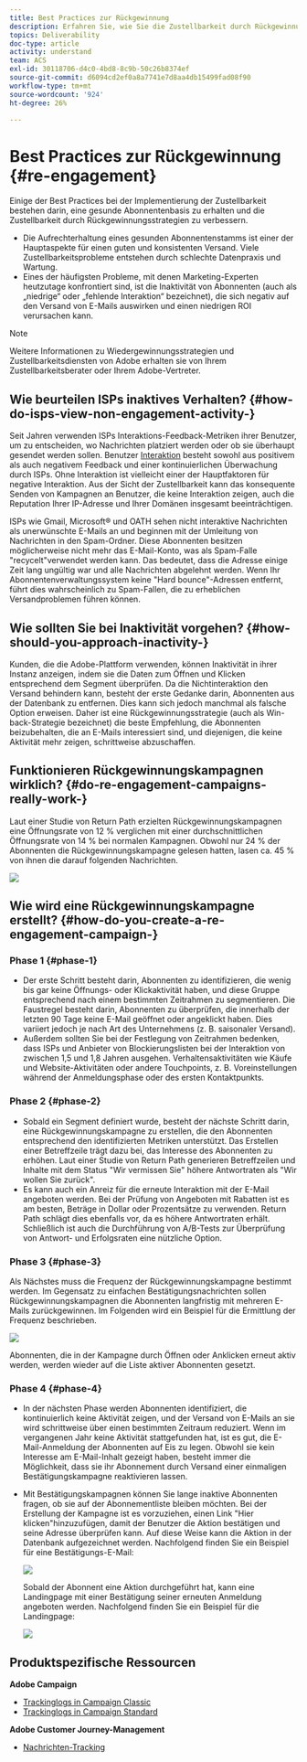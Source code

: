 ```yaml
---
title: Best Practices zur Rückgewinnung
description: Erfahren Sie, wie Sie die Zustellbarkeit durch Rückgewinnungsstrategien verbessern können.
topics: Deliverability
doc-type: article
activity: understand
team: ACS
exl-id: 30118706-d4c0-4bd8-8c9b-50c26b8374ef
source-git-commit: d6094cd2ef0a8a7741e7d8aa4db15499fad08f90
workflow-type: tm+mt
source-wordcount: '924'
ht-degree: 26%

---
```


# Best Practices zur Rückgewinnung {#re-engagement}

Einige der Best Practices bei der Implementierung der Zustellbarkeit bestehen darin, eine gesunde Abonnentenbasis zu erhalten und die Zustellbarkeit durch Rückgewinnungsstrategien zu verbessern.

* Die Aufrechterhaltung eines gesunden Abonnentenstamms ist einer der Hauptaspekte für einen guten und konsistenten Versand. Viele Zustellbarkeitsprobleme entstehen durch schlechte Datenpraxis und Wartung.
* Eines der häufigsten Probleme, mit denen Marketing-Experten heutzutage konfrontiert sind, ist die Inaktivität von Abonnenten (auch als „niedrige“ oder „fehlende Interaktion“ bezeichnet), die sich negativ auf den Versand von E-Mails auswirken und einen niedrigen ROI verursachen kann.

>[!NOTE]
>
>Weitere Informationen zu Wiedergewinnungsstrategien und Zustellbarkeitsdiensten von Adobe erhalten sie von Ihrem Zustellbarkeitsberater oder Ihrem Adobe-Vertreter.

## Wie beurteilen ISPs inaktives Verhalten? {#how-do-isps-view-non-engagement-activity-}

Seit Jahren verwenden ISPs Interaktions-Feedback-Metriken ihrer Benutzer, um zu entscheiden, wo Nachrichten platziert werden oder ob sie überhaupt gesendet werden sollen. Benutzer [Interaktion](/help/engagement.md) besteht sowohl aus positivem als auch negativem Feedback und einer kontinuierlichen Überwachung durch ISPs. Ohne Interaktion ist vielleicht einer der Hauptfaktoren für negative Interaktion. Aus der Sicht der Zustellbarkeit kann das konsequente Senden von Kampagnen an Benutzer, die keine Interaktion zeigen, auch die Reputation Ihrer IP-Adresse und Ihrer Domänen insgesamt beeinträchtigen.

ISPs wie Gmail, Microsoft® und OATH sehen nicht interaktive Nachrichten als unerwünschte E-Mails an und beginnen mit der Umleitung von Nachrichten in den Spam-Ordner. Diese Abonnenten besitzen möglicherweise nicht mehr das E-Mail-Konto, was als Spam-Falle &quot;recycelt&quot;verwendet werden kann. Das bedeutet, dass die Adresse einige Zeit lang ungültig war und alle Nachrichten abgelehnt werden. Wenn Ihr Abonnentenverwaltungssystem keine &quot;Hard bounce&quot;-Adressen entfernt, führt dies wahrscheinlich zu Spam-Fallen, die zu erheblichen Versandproblemen führen können.

## Wie sollten Sie bei Inaktivität vorgehen? {#how-should-you-approach-inactivity-}

Kunden, die die Adobe-Plattform verwenden, können Inaktivität in ihrer Instanz anzeigen, indem sie die Daten zum Öffnen und Klicken entsprechend dem Segment überprüfen. Da die Nichtinteraktion den Versand behindern kann, besteht der erste Gedanke darin, Abonnenten aus der Datenbank zu entfernen. Dies kann sich jedoch manchmal als falsche Option erweisen. Daher ist eine Rückgewinnungsstrategie (auch als Win-back-Strategie bezeichnet) die beste Empfehlung, die Abonnenten beizubehalten, die an E-Mails interessiert sind, und diejenigen, die keine Aktivität mehr zeigen, schrittweise abzuschaffen.

## Funktionieren Rückgewinnungskampagnen wirklich? {#do-re-engagement-campaigns-really-work-}

Laut einer Studie von Return Path erzielten Rückgewinnungskampagnen eine Öffnungsrate von 12 % verglichen mit einer durchschnittlichen Öffnungsrate von 14 % bei normalen Kampagnen. Obwohl nur 24 % der Abonnenten die Rückgewinnungskampagne gelesen hatten, lasen ca. 45 % von ihnen die darauf folgenden Nachrichten.

![](../../help/assets/deliverability_implementation_1.png)

## Wie wird eine Rückgewinnungskampagne erstellt? {#how-do-you-create-a-re-engagement-campaign-}

### Phase 1 {#phase-1}

* Der erste Schritt besteht darin, Abonnenten zu identifizieren, die wenig bis gar keine Öffnungs- oder Klickaktivität haben, und diese Gruppe entsprechend nach einem bestimmten Zeitrahmen zu segmentieren. Die Faustregel besteht darin, Abonnenten zu überprüfen, die innerhalb der letzten 90 Tage keine E-Mail geöffnet oder angeklickt haben. Dies variiert jedoch je nach Art des Unternehmens (z. B. saisonaler Versand).
* Außerdem sollten Sie bei der Festlegung von Zeitrahmen bedenken, dass ISPs und Anbieter von Blockierungslisten bei der Interaktion von zwischen 1,5 und 1,8 Jahren ausgehen. Verhaltensaktivitäten wie Käufe und Website-Aktivitäten oder andere Touchpoints, z. B. Voreinstellungen während der Anmeldungsphase oder des ersten Kontaktpunkts.

### Phase 2 {#phase-2}

* Sobald ein Segment definiert wurde, besteht der nächste Schritt darin, eine Rückgewinnungskampagne zu erstellen, die den Abonnenten entsprechend den identifizierten Metriken unterstützt. Das Erstellen einer Betreffzeile trägt dazu bei, das Interesse des Abonnenten zu erhöhen. Laut einer Studie von Return Path generieren Betreffzeilen und Inhalte mit dem Status &quot;Wir vermissen Sie&quot; höhere Antwortraten als &quot;Wir wollen Sie zurück&quot;.
* Es kann auch ein Anreiz für die erneute Interaktion mit der E-Mail angeboten werden. Bei der Prüfung von Angeboten mit Rabatten ist es am besten, Beträge in Dollar oder Prozentsätze zu verwenden. Return Path schlägt dies ebenfalls vor, da es höhere Antwortraten erhält. Schließlich ist auch die Durchführung von A/B-Tests zur Überprüfung von Antwort- und Erfolgsraten eine nützliche Option.

### Phase 3 {#phase-3}

Als Nächstes muss die Frequenz der Rückgewinnungskampagne bestimmt werden. Im Gegensatz zu einfachen Bestätigungsnachrichten sollen Rückgewinnungskampagnen die Abonnenten langfristig mit mehreren E-Mails zurückgewinnen. Im Folgenden wird ein Beispiel für die Ermittlung der Frequenz beschrieben.

![](../../help/assets/deliverability_implementation_2.png)

Abonnenten, die in der Kampagne durch Öffnen oder Anklicken erneut aktiv werden, werden wieder auf die Liste aktiver Abonnenten gesetzt.

### Phase 4 {#phase-4}

* In der nächsten Phase werden Abonnenten identifiziert, die kontinuierlich keine Aktivität zeigen, und der Versand von E-Mails an sie wird schrittweise über einen bestimmten Zeitraum reduziert. Wenn im vergangenen Jahr keine Aktivität stattgefunden hat, ist es gut, die E-Mail-Anmeldung der Abonnenten auf Eis zu legen. Obwohl sie kein Interesse am E-Mail-Inhalt gezeigt haben, besteht immer die Möglichkeit, dass sie ihr Abonnement durch Versand einer einmaligen Bestätigungskampagne reaktivieren lassen.
* Mit Bestätigungskampagnen können Sie lange inaktive Abonnenten fragen, ob sie auf der Abonnementliste bleiben möchten. Bei der Erstellung der Kampagne ist es vorzuziehen, einen Link &quot;Hier klicken&quot;hinzuzufügen, damit der Benutzer die Aktion bestätigen und seine Adresse überprüfen kann. Auf diese Weise kann die Aktion in der Datenbank aufgezeichnet werden. Nachfolgend finden Sie ein Beispiel für eine Bestätigungs-E-Mail:

   ![](../../help/assets/deliverability_implementation_3.png)

   Sobald der Abonnent eine Aktion durchgeführt hat, kann eine Landingpage mit einer Bestätigung seiner erneuten Anmeldung angeboten werden. Nachfolgend finden Sie ein Beispiel für die Landingpage:

   ![](../../help/assets/deliverability_implementation_4.png)

## Produktspezifische Ressourcen

**Adobe Campaign**

* [Trackinglogs in Campaign Classic](https://experienceleague.adobe.com/docs/campaign-classic/using/sending-messages/monitoring-deliveries/delivery-dashboard.html#tracking-logs)
* [Trackinglogs in Campaign Standard](https://experienceleague.adobe.com/docs/campaign-standard/using/testing-and-sending/sending-and-tracking-messages/tracking-messages.html#tracking-logs)

**Adobe Customer Journey-Management**

* [Nachrichten-Tracking](https://experienceleague.adobe.com/docs/journey-optimizer/using/reporting/message-tracking.html?lang=de)
